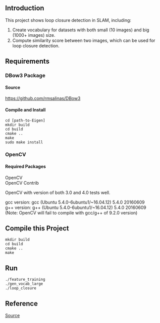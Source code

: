 ## Introduction
This project shows loop closure detection in SLAM, including:  
1. Create vocabulary for datasets with both small (10 images) and big (1000+ images) size.
2. Compute similarity score between two images, which can be used for loop closure detection.

## Requirements

### DBow3 Package
#### Source
https://github.com/rmsalinas/DBow3

#### Compile and Install
```
cd [path-to-Eigen]
mkdir build
cd build
cmake ..
make 
sudo make install 
```

### OpenCV
#### Required Packages
OpenCV  
OpenCV Contrib

OpenCV with version of both 3.0 and 4.0 tests well.  

gcc version: gcc (Ubuntu 5.4.0-6ubuntu1/~16.04.12) 5.4.0 20160609   
g++ version: g++ (Ubuntu 5.4.0-6ubuntu1/~16.04.12) 5.4.0 20160609  
(Note: OpenCV will fail to compile with gcc/g++ of 9.2.0 version)

## Compile this Project
```
mkdir build
cd build
cmake ..
make 
```

## Run
```
./feature_training  
./gen_vocab_large  
./loop_closure  
```


## Reference
[Source](https://github.com/HugoNip/slambook2/tree/master/ch11)

